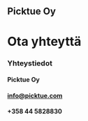 ## Picktue Oy




# Ota yhteyttä




### Yhteystiedot

#### Picktue Oy
#### info@picktue.com
#### +358 44 5828830









